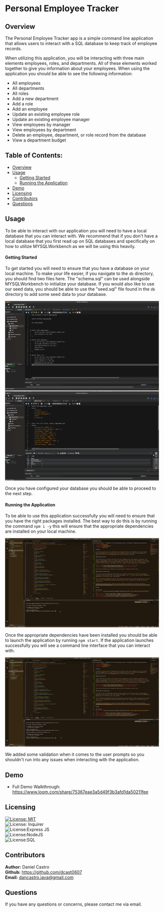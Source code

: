 # Personal Employee Tracker

## Overview

The Personal Employee Tracker app is a simple command line application that allows users to interact with a SQL database to keep track of employee records. </br>

When utilizing this application, you will be interacting with three main elements employees, roles, and departments. All of these elements worked together to give you information about your employees. When using the application you should be able to see the following information: 

- All employees
- All departments
- All roles
- Add a new department
- Add a role
- Add an employee
- Update an existing employee role
- Update an existing employee manager
- View employees by manager
- View employees by department
- Delete an employee, department, or role record from the database
- View a department budget

## Table of Contents:
- [Overview](#overview)
- [Usage](#usage)
    - [Getting Started](#getting-started)
    - [Running the Application](#running-the-application)
- [Demo](#demo)
- [Licensing](#licensing)
- [Contributors](#contributors)
- [Questions](#questions)

## Usage

To be able to interact with our application you will need to have a local database that you can interact with. We recommend that if you don't have a local database that you first read up on SQL databases and specifically on how to utilize MYSQLWorkbench as we will be using this heavily. 

#### Getting Started

To get started you will need to ensure that you have a database on your local machine. To make your life easier, if you navigate to the `db` directory, you should find two files here. The "schema.sql" can be used alongside MYSQLWorkbench to initialize your database. If you would also like to use our seed data, you should be able to use the "seed.sql" file found in the `db` directory to add some seed data to your database.

![Schema SQL](./assets/images/mySQLWorkbenchSchema.png "Adding database schema") </br>
![Seeding SQL](./assets/images/mySQLWorkbenchSeeding.png "Adding seed data") </br>

Once you have configured your database you should be able to proceed to the next step.

#### Running the Application

To be able to use this application successfully you will need to ensure that you have the right packages installed. The best way to do this is by running the command `npm i -y` this will ensure that the appropriate dependencies are installed on your local machine. 

![Installing Dependencies](./assets/images/installingDependencies.gif "Adding dependencies") </br>

Once the appropriate dependencies have been installed you should be able to launch the application by running `npm start`. If the application launches successfully you will see a command line interface that you can interact with. 

![Launching Application](./assets/images/startingApp.gif "Running application") </br>

We added some validation when it comes to the user prompts so you shouldn't run into any issues when interacting with the application. 

## Demo

- Full Demo Walkthrough: https://www.loom.com/share/75367eae3a5d49f3b3afd1da50211fee

## Licensing
[![License: MIT](https://img.shields.io/badge/License-MIT-yellow.svg)](https://opensource.org/licenses/MIT)</br>
![License: Inquirer](https://img.shields.io/badge/License-Inquirer-red)</br>
![License:Express JS](https://img.shields.io/badge/License-Express%20JS-brightgreen)</br>
![License:NodeJS](https://img.shields.io/badge/License-Node%20JS-yellowgreen)</br>
![License:SQL](https://img.shields.io/badge/License-SQL-blue)</br>

## Contributors

**Author:** Daniel Castro </br>
**Github:** https://github.com/dcast0607 </br>
**Email:** dancastro.java@gmail.com </br>

## Questions

If you have any questions or concerns, please contact me via email. 